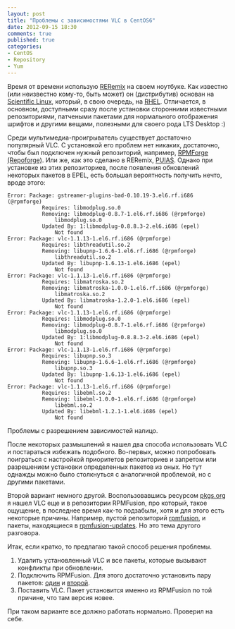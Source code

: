 ```yaml
---
layout: post
title: "Проблемы с зависимостями VLC в CentOS6"
date: 2012-09-15 18:30
comments: true
published: true
categories:
- CentOS
- Repository
- Yum
---
```


Время от времени использую [RERemix][6] на своем ноутбуке. Как известно (или неизвестно кому-то, быть может) он (дистрибутив) основан на [Scientific Linux][7], который, в свою очередь, на [RHEL][8]. Отличается, в основном, доступными сразу после установки сторонними известными репозиториями, патчеными пакетами для нормального отображения шрифтов и другими вещами, полезными для своего рода LTS Desktop :)

<!--more-->

Среди мультимедиа-проигрыватель существует достаточно популярный VLC. С установкой его проблем нет никаких, достаточно, чтобы был подключен нужный репозиторий, например, [RPMForge (Repoforge)][10]. Или же, как это сделано в RERemix, [PUIAS][9].
Однако при установке из этих репозиториев, после появления обновлений некоторых пакетов в EPEL, есть большая вероятность получить нечто, вроде этого:

    Error: Package: gstreamer-plugins-bad-0.10.19-3.el6.rf.i686 (@rpmforge)
               Requires: libmodplug.so.0
               Removing: libmodplug-0.8.7-1.el6.rf.i686 (@rpmforge)
                   libmodplug.so.0
               Updated By: 1:libmodplug-0.8.8.3-2.el6.i686 (epel)
                   Not found
    Error: Package: vlc-1.1.13-1.el6.rf.i686 (@rpmforge)
               Requires: libthreadutil.so.2
               Removing: libupnp-1.6.6-1.el6.rf.i686 (@rpmforge)
                   libthreadutil.so.2
               Updated By: libupnp-1.6.13-1.el6.i686 (epel)
                   Not found
    Error: Package: vlc-1.1.13-1.el6.rf.i686 (@rpmforge)
               Requires: libmatroska.so.2
               Removing: libmatroska-1.0.0-1.el6.rf.i686 (@rpmforge)
                   libmatroska.so.2
               Updated By: libmatroska-1.2.0-1.el6.i686 (epel)
                   Not found
    Error: Package: vlc-1.1.13-1.el6.rf.i686 (@rpmforge)
               Requires: libmodplug.so.0
               Removing: libmodplug-0.8.7-1.el6.rf.i686 (@rpmforge)
                   libmodplug.so.0
               Updated By: 1:libmodplug-0.8.8.3-2.el6.i686 (epel)
                   Not found
    Error: Package: vlc-1.1.13-1.el6.rf.i686 (@rpmforge)
               Requires: libupnp.so.3
               Removing: libupnp-1.6.6-1.el6.rf.i686 (@rpmforge)
                   libupnp.so.3
               Updated By: libupnp-1.6.13-1.el6.i686 (epel)
                   Not found
    Error: Package: vlc-1.1.13-1.el6.rf.i686 (@rpmforge)
               Requires: libebml.so.2
               Removing: libebml-1.0.0-1.el6.rf.i686 (@rpmforge)
                   libebml.so.2
               Updated By: libebml-1.2.1-1.el6.i686 (epel)
                   Not found

Проблемы с разрешением зависимостей налицо.

После некоторых размышлений я нашел два способа использовать VLC и постараться избежать подобного. Во-первых, можно попробовать поиграться с настройкой приоритетов репозиториев и запретом или разрешением установки определенных пакетов из оных. Но тут однажды можно было столкнуться с аналогичной проблемой, но с другими пакетами.

Второй вариант немного другой. Воспользовавшись ресурсом [pkgs.org][1] я нашел VLC еще и в репозитории RPMFusion, про который, такое ощущение, в последнее время как-то подзабыли, хотя и для этого есть некоторые причины. Например, пустой репозиторий [rpmfusion][2], и пакеты, находящиеся в [rpmfusion-updates][3]. Но это тема другого разговора.

Итак, если кратко, то предлагаю такой способ решения проблемы.

1. Удалить установленный VLC и все пакеты, которые вызывают конфликты при обновлении.
2. Подключить RPMFusion. Для этого достаточно установить пару пакетов: [один][4] и [второй][5].
3. Поставить VLC. Пакет установится именно из RPMFusion по той причине, что там версия новее.

При таком варианте все должно работать нормально. Проверил на себе.

[1]: http://pkgs.org/
[2]: http://mirror.yandex.ru/fedora/rpmfusion/free/el/releases/6/Everything/x86_64/os/
[3]: http://mirror.yandex.ru/fedora/rpmfusion/free/el/updates/6/x86_64/
[4]: http://mirror.yandex.ru/fedora/rpmfusion/free/el/updates/6/x86_64/rpmfusion-free-release-6-1.noarch.rpm
[5]: http://mirror.yandex.ru/fedora/rpmfusion/nonfree/el/updates/6/x86_64/rpmfusion-nonfree-release-6-1.noarch.rpm
[6]: http://mirror.yandex.ru/fedora/russianfedora/releases/RERemix/6.2/
[7]: https://www.scientificlinux.org/
[8]: http://www.redhat.com/products/enterprise-linux/
[9]: http://puias.math.ias.edu/
[10]: http://repoforge.org/

